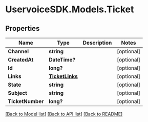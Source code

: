 # UservoiceSDK.Models.Ticket
## Properties

Name | Type | Description | Notes
------------ | ------------- | ------------- | -------------
**Channel** | **string** |  | [optional] 
**CreatedAt** | **DateTime?** |  | [optional] 
**Id** | **long?** |  | [optional] 
**Links** | [**TicketLinks**](TicketLinks.md) |  | [optional] 
**State** | **string** |  | [optional] 
**Subject** | **string** |  | [optional] 
**TicketNumber** | **long?** |  | [optional] 

[[Back to Model list]](../README.md#documentation-for-models) [[Back to API list]](../README.md#documentation-for-api-endpoints) [[Back to README]](../README.md)

